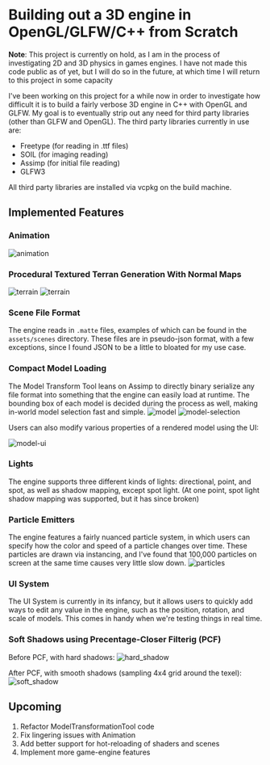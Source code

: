 # Building out a 3D engine in OpenGL/GLFW/C++ from Scratch

**Note**: This project is currently on hold, as I am in the process of investigating 2D and 3D physics in games engines. I have not made this code public as of yet, but I will do so in the future, at which time I will return to this project in some capacity

I've been working on this project for a while now in order to investigate how difficult it is to build a fairly verbose 3D engine in C++ with OpenGL and GLFW. My goal is to eventually strip out any need for third party libraries (other than GLFW and OpenGL). The third party libraries currently in use are:

- Freetype (for reading in .ttf files)
- SOIL (for imaging reading)
- Assimp (for initial file reading)
- GLFW3

All third party libraries are installed via vcpkg on the build machine.

## Implemented Features
### Animation
![animation](readme-assets/animation.gif)

### Procedural Textured Terran Generation With Normal Maps
![terrain](readme-assets/terrain_demo.JPG)
![terrain](readme-assets/normal_mapped_terrain.JPG)

### Scene File Format
The engine reads in `.matte` files, examples of which can be found in the `assets/scenes` directory. These files are in pseudo-json format, with a few exceptions, since I found JSON to be a little to bloated for my use case.

### Compact Model Loading
The Model Transform Tool leans on Assimp to directly binary serialize any file format into something that the engine can easily load at runtime. The bounding box of each model is decided during the process as well, making in-world model selection fast and simple.
![model](readme-assets/model_demo.JPG)
![model-selection](readme-assets/model_selection_demo.JPG)

Users can also modify various properties of a rendered model using the UI:

![model-ui](readme-assets/model_move_ui_demo.JPG)

### Lights
The engine supports three different kinds of lights: directional, point, and spot, as well as shadow mapping, except spot light. (At one point, spot light shadow mapping was supported, but it has since broken)

### Particle Emitters
The engine features a fairly nuanced particle system, in which users can specify how the color and speed of a particle changes over time. These particles are drawn via instancing, and I've found that 100,000 particles on screen at the same time causes very little slow down.
![particles](readme-assets/particle_demo_gif.gif)

### UI System
The UI System is currently in its infancy, but it allows users to quickly add ways to edit any value in the engine, such as the position, rotation, and scale of models. This comes in handy when we're testing things in real time.

### Soft Shadows using Precentage-Closer Filterig (PCF)
Before PCF, with hard shadows:
![hard_shadow](readme-assets/mario_hard_shadow.JPG)

After PCF, with smooth shadows (sampling 4x4 grid around the texel):
![soft_shadow](readme-assets/mario_soft_shadow.JPG)


## Upcoming
1. Refactor ModelTransformationTool code
2. Fix lingering issues with Animation
3. Add better support for hot-reloading of shaders and scenes
4. Implement more game-engine features